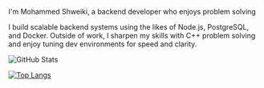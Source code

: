 I'm Mohammed Shweiki, a backend developer who enjoys problem solving

I build scalable backend systems using the likes of Node.js, PostgreSQL, and Docker. Outside of work, I sharpen my skills with C++ problem solving and enjoy tuning dev environments for speed and clarity.

![GitHub Stats](https://github-readme-stats.vercel.app/api?username=Mohammad99Shweiki&show_icons=true&theme=github_dark)

[![Top Langs](https://github-readme-stats.vercel.app/api/top-langs/?username=Mohammad99Shweiki&layout=compact)](https://github.com/your-username)
